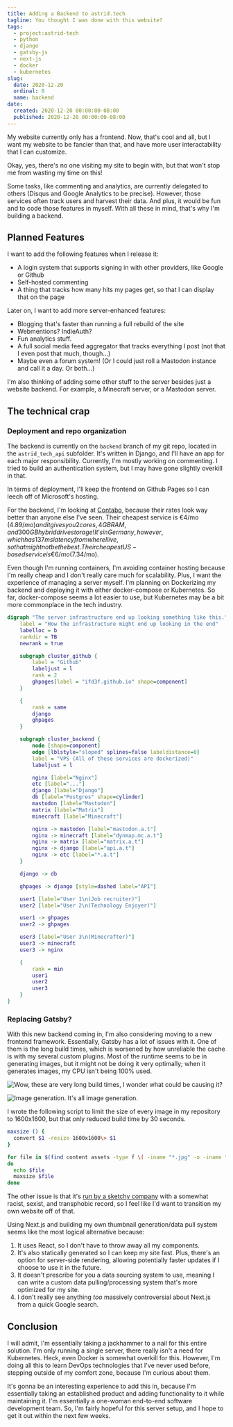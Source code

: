 ```yaml
---
title: Adding a Backend to astrid.tech
tagline: You thought I was done with this website?
tags:
  - project:astrid-tech
  - python
  - django
  - gatsby-js
  - next-js
  - docker
  - kubernetes
slug:
  date: 2020-12-20
  ordinal: 0
  name: backend
date:
  created: 2020-12-20 00:00:00-08:00
  published: 2020-12-20 00:00:00-08:00
---
```


My website currently only has a frontend. Now, that's cool and all, but I want
my website to be fancier than that, and have more user interactability that I
can customize.

Okay, yes, there's no one visiting my site to begin with, but that won't stop me
from wasting my time on this!

Some tasks, like commenting and analytics, are currently delegated to others
(Disqus and Google Analytics to be precise). However, those services often track
users and harvest their data. And plus, it would be fun and to code those
features in myself. With all these in mind, that's why I'm building a backend.

## Planned Features

I want to add the following features when I release it:

- A login system that supports signing in with other providers, like Google or
  Github
- Self-hosted commenting
- A thing that tracks how many hits my pages get, so that I can display that on
  the page

Later on, I want to add more server-enhanced features:

- Blogging that's faster than running a full rebuild of the site
- Webmentions? IndieAuth?
- Fun analytics stuff.
- A full social media feed aggregator that tracks everything I post (not that I
  even post that much, though...)
- Maybe even a forum system! (Or I could just roll a Mastodon instance and call
  it a day. Or both...)

I'm also thinking of adding some other stuff to the server besides just a
website backend. For example, a Minecraft server, or a Mastodon server.

## The technical crap

### Deployment and repo organization

The backend is currently on the `backend` branch of my git repo, located in the
`astrid_tech_api` subfolder. It's written in Django, and I'll have an app for
each major responsibility. Currently, I'm mostly working on commenting. I tried
to build an authentication system, but I may have gone slightly overkill in
that.

In terms of deployment, I'll keep the frontend on Github Pages so I can leech
off of Microsoft's hosting.

For the backend, I'm looking at [Contabo](https://contabo.com/), because their
rates look way better than anyone else I've seen. Their cheapest service is
€4/mo ($4.89/mo) and it gives you 2 cores, 4GB RAM, and 300GB hybrid drive
storage! It's in Germany, however, which has 137ms latency from where I live, so
that might not be the best. Their cheapest US-based service is €6/mo ($7.34/mo).

Even though I'm running containers, I'm avoiding container hosting because I'm
really cheap and I don't really care much for scalability. Plus, I want the
experience of managing a server myself. I'm planning on Dockerizing my backend
and deploying it with either docker-compose or Kubernetes. So far,
docker-compose seems a lot easier to use, but Kubernetes may be a bit more
commonplace in the tech industry.

```dot
digraph "The server infrastructure end up looking something like this." {
    label = "How the infrastructure might end up looking in the end"
    labelloc = b
    rankdir = TB
    newrank = true

    subgraph cluster_github {
        label = "Github"
        labeljust = l
        rank = 2
        ghpages[label = "ifd3f.github.io" shape=component]
    }

    {
        rank = same
        django
        ghpages
    }

    subgraph cluster_backend {
        node [shape=component]
        edge [lblstyle="sloped" splines=false labeldistance=0]
        label = "VPS (All of these services are dockerized)"
        labeljust = l

        nginx [label="Nginx"]
        etc [label="..."]
        django [label="Django"]
        db [label="Postgres" shape=cylinder]
        mastodon [label="Mastodon"]
        matrix [label="Matrix"]
        minecraft [label="Minecraft"]

        nginx -> mastodon [label="mastodon.a.t"]
        nginx -> minecraft [label="dynmap.mc.a.t"]
        nginx -> matrix [label="matrix.a.t"]
        nginx -> django [label="api.a.t"]
        nginx -> etc [label="*.a.t"]
    }

    django -> db

    ghpages -> django [style=dashed label="API"]

    user1 [label="User 1\n(Job recruiter)"]
    user2 [label="User 2\n(Technology Enjoyer)"]

    user1 -> ghpages
    user2 -> ghpages

    user3 [label="User 3\n(Minecrafter)"]
    user3 -> minecraft
    user3 -> nginx

    {
        rank = min
        user1
        user2
        user3
    }
}
```

### Replacing Gatsby?

With this new backend coming in, I'm also considering moving to a new frontend
framework. Essentially, Gatsby has a lot of issues with it. One of them is the
long build times, which is worsened by how unreliable the cache is with my
several custom plugins. Most of the runtime seems to be in generating images,
but it might not be doing it very optimally; when it generates images, my CPU
isn't being 100% used.

![Wow, these are very long build times, I wonder what could be causing it?](https://s3.us-west-000.backblazeb2.com/nyaabucket/7b4a0d2627a4c29166edfcf5ed7b7d225f9438488f8d7f0bcb4ee244bb72cbba/gatsby-build-ci.png)

![Image generation. It's all image generation.](https://s3.us-west-000.backblazeb2.com/nyaabucket/ed3f4dc9ddb12f4f7a149332d4daf5ba252c510631cb36b92be9d3dd80077015/gatsby-build.png)

I wrote the following script to limit the size of every image in my repository
to 1600x1600, but that only reduced build time by 30 seconds.

```bash
maxsize () {
  convert $1 -resize 1600x1600\> $1
}

for file in $(find content assets -type f \( -iname "*.jpg" -o -iname "*.png" -o -iname "*.jpeg" \) )
do
  echo $file
  maxsize $file
done
```

The other issue is that it's
[run by a sketchy company](https://twitter.com/tesseralis/status/1293649007739191296)
with a somewhat racist, sexist, and transphobic record, so I feel like I'd want
to transition my own website off of that.

Using Next.js and building my own thumbnail generation/data pull system seems
like the most logical alternative because:

1. It uses React, so I don't have to throw away all my components.
2. It's also statically generated so I can keep my site fast. Plus, there's an
   option for server-side rendering, allowing potentially faster updates if I
   choose to use it in the future.
3. It doesn't prescribe for you a data sourcing system to use, meaning I can
   write a custom data pulling/processing system that's more optimized for my
   site.
4. I don't really see anything _too_ massively controversial about Next.js from
   a quick Google search.

## Conclusion

I will admit, I'm essentially taking a jackhammer to a nail for this entire
solution. I'm only running a single server, there really isn't a need for
Kubernetes. Heck, even Docker is somewhat overkill for this. However, I'm doing
all this to learn DevOps technologies that I've never used before, stepping
outside of my comfort zone, because I'm curious about them.

It's gonna be an interesting experience to add this in, because I'm essentially
taking an established product and adding functionality to it while maintaining
it. I'm essentially a one-woman end-to-end software development team. So, I'm
fairly hopeful for this server setup, and I hope to get it out within the next
few weeks.
